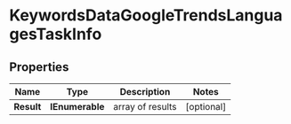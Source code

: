 # KeywordsDataGoogleTrendsLanguagesTaskInfo


## Properties

| Name | Type | Description | Notes |
|------------ | ------------- | ------------- | -------------|
**Result** | **IEnumerable<KeywordsDataGoogleTrendsLanguagesResultInfo>** | array of results |[optional]|